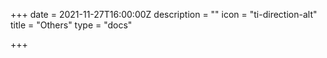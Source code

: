 +++
date = 2021-11-27T16:00:00Z
description = ""
icon = "ti-direction-alt"
title = "Others"
type = "docs"

+++
